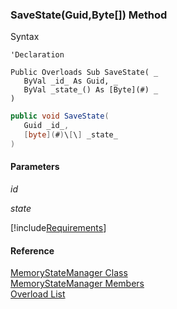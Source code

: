 ﻿### SaveState(Guid,Byte\[\]) Method

Syntax

```vbnet
'Declaration

Public Overloads Sub SaveState( _
   ByVal _id_ As Guid, _
   ByVal _state_() As [Byte](#) _
) 
```

```csharp
public void SaveState( 
   Guid _id_,
   [byte](#)\[\] _state_
)
```

#### Parameters

_id_

_state_

[!include[Requirements](../partials/requirements.md)]

#### Reference

[MemoryStateManager Class](FChoice.Common~FChoice.Common.State.MemoryStateManager.md)  
[MemoryStateManager Members](FChoice.Common~FChoice.Common.State.MemoryStateManager_members.md)  
[Overload List](FChoice.Common~FChoice.Common.State.MemoryStateManager~SaveState.md)